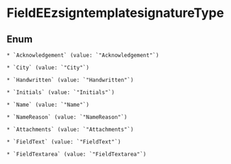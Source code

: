 
# FieldEEzsigntemplatesignatureType

## Enum


    * `Acknowledgement` (value: `"Acknowledgement"`)

    * `City` (value: `"City"`)

    * `Handwritten` (value: `"Handwritten"`)

    * `Initials` (value: `"Initials"`)

    * `Name` (value: `"Name"`)

    * `NameReason` (value: `"NameReason"`)

    * `Attachments` (value: `"Attachments"`)

    * `FieldText` (value: `"FieldText"`)

    * `FieldTextarea` (value: `"FieldTextarea"`)



